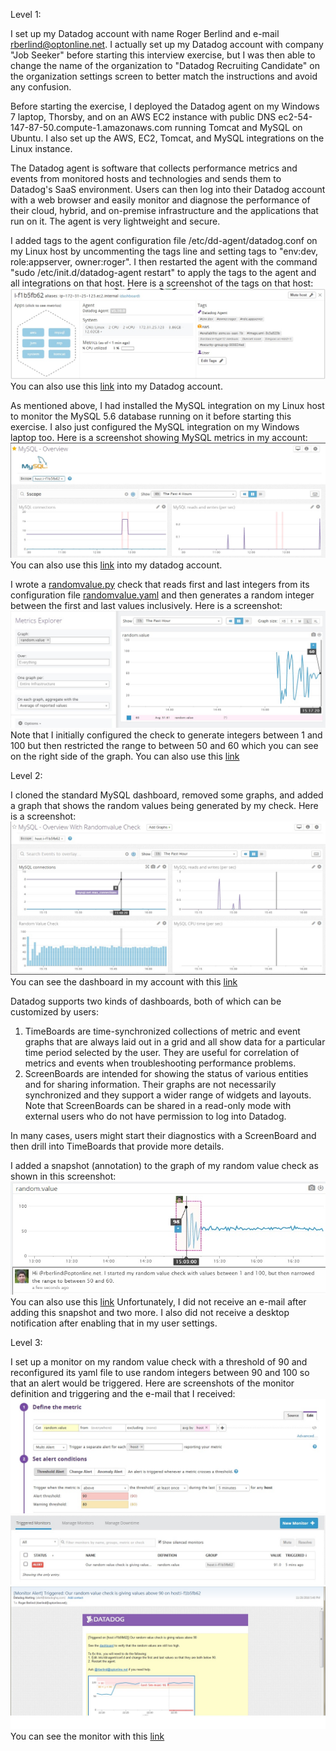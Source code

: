 Level 1:

I set up my Datadog account with name Roger Berlind and e-mail rberlind@optonline.net. I actually set up my Datadog account with company "Job Seeker" before starting this interview exercise, but I was then able to change the name of the organization to "Datadog Recruiting Candidate" on the organization settings screen to better match the instructions and avoid any confusion.

Before starting the exercise, I deployed the Datadog agent on my Windows 7 laptop, Thorsby, and on an AWS EC2 instance with public DNS ec2-54-147-87-50.compute-1.amazonaws.com running Tomcat and MySQL on Ubuntu.  I also set up the AWS, EC2, Tomcat, and MySQL integrations on the Linux instance.

The Datadog agent is software that collects performance metrics and events from monitored hosts and technologies and sends them to Datadog's SaaS environment.  Users can then log into their Datadog account with a web browser and easily monitor and diagnose the performance of their cloud, hybrid, and on-premise infrastructure and the applications that run on it.  The agent is very lightweight and secure.

I added tags to the agent configuration file /etc/dd-agent/datadog.conf on my Linux host by uncommenting the tags line and setting tags to "env:dev, role:appserver, owner:roger".  I then restarted the agent with the command "sudo /etc/init.d/datadog-agent restart" to apply the tags to the agent and all integrations on that host.  Here is a screenshot of the tags on that host:
![Screenshot of custom tags for a host](./HostWithCustomTags.jpg?raw=true "Host with custom tags")
You can also use this [link](https://app.datadoghq.com/infrastructure/map?fillby=avg%3Acpuutilization&sizeby=avg%3Anometric&groupby=none&nameby=name&nometrichosts=false&tvMode=false&nogrouphosts=false&palette=green_to_orange&paletteflip=false&host=247596171) into my Datadog account.

As mentioned above, I had installed the MySQL integration on my Linux host to monitor the MySQL 5.6 database running on it before starting this exercise.  I also just configured the MySQL integration on my Windows laptop too. Here is a screenshot showing MySQL metrics in my account:
![Screenshot of MySQL Dashboard](./MySQLDashboard.jpg?raw=true "MySQL dashboard")
You can also use this [link](https://app.datadoghq.com/dash/integration/mysql?live=true&page=0&is_auto=false&from_ts=1479654185837&to_ts=1479668585837&tile_size=m&tpl_var_scope=host%3Ai-f1b5fb62) into my datadog account.

I wrote a [randomvalue.py](./randomvalue.py) check that reads first and last integers from its configuration file [randomvalue.yaml](./randomvalue.yaml) and then generates a random integer between the first and last values inclusively.  Here is a screenshot:
![Screenshot of some results from my randomvalue check](./RandomCheckGraph.jpg)
Note that I initially configured the check to generate integers between 1 and 100 but then restricted the range to between 50 and 60 which you can see on the right side of the graph.  You can also use this [link](https://app.datadoghq.com/metric/explorer?live=true&page=0&is_auto=false&from_ts=1479672889265&to_ts=1479676489265&tile_size=m&exp_metric=random.value&exp_scope=&exp_agg=avg&exp_row_type=metric)

Level 2:

I cloned the standard MySQL dashboard, removed some graphs, and added a graph that shows the random values being generated by my check.  Here is a screenshot:
![Screenshot of cloned MySQL dashboard with random values added](./MyClonedSQLDashboardWithRandomValueGraph.jpg)
You can see the dashboard in my account with this [link](https://app.datadoghq.com/dash/214576/mysql---overview-with-randomvalue-check?live=true&page=0&is_auto=false&from_ts=1479672831047&to_ts=1479676431047&tile_size=m&tpl_var_scope=host%3Ai-f1b5fb62)

Datadog supports two kinds of dashboards, both of which can be customized by users:

1.  TimeBoards are time-synchronized collections of metric and event graphs that are always laid out in a grid and all show data for a particular time period selected by the user.  They are useful for correlation of metrics and events when troubleshooting performance problems.
2.   ScreenBoards are intended for showing the status of various entities and for sharing information.  Their graphs are not necessarily synchronized and they support a wider range of widgets and layouts.  Note that ScreenBoards can be shared in a read-only mode with external users who do not have permission to log into Datadog.

In many cases, users might start their diagnostics with a ScreenBoard and then drill into TimeBoards that provide more details.

I added a snapshot (annotation) to the graph of my random value check as shown in this screenshot:
![Screenshot of snapshot/annotation](./Snapshot.jpg)
You can also use this [link](https://app.datadoghq.com/metric/explorer?live=true&page=0&is_auto=false&from_ts=1479664730099&to_ts=1479679130099&tile_size=m&exp_metric=random.value&exp_scope=&exp_agg=avg&exp_row_type=metric)  Unfortunately, I did not receive an e-mail after adding this snapshot and two more.  I also did not receive a desktop notification after enabling that in my user settings.

Level 3:

I set up a monitor on my random value check with a threshold of 90 and reconfigured its yaml file to use random integers between 90 and 100 so that an alert would be triggered.  Here are screenshots of the monitor definition and triggering and the e-mail that I received:
![Monitor Definition](./MonitorDefinition.jpg)
![Monitor Triggered](./TriggeredMonitor.jpg)
![Received e-mail](./AlertEmail.jpg)
You can see the monitor with this [link](https://app.datadoghq.com/monitors#1302781)


